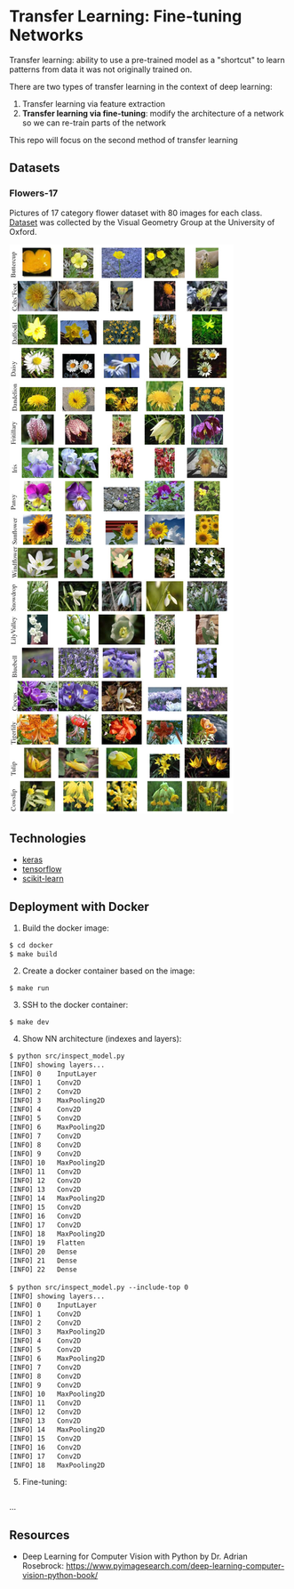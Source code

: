 # Transfer Learning: Fine-tuning Networks

Transfer learning: ability to use a pre-trained model as a "shortcut" to learn patterns from data it was not originally trained on.

There are two types of transfer learning in the context of deep learning:

1. Transfer learning via feature extraction
2. **Transfer learning via fine-tuning**: modify the architecture of a network so we can re-train parts of the network

This repo will focus on the second method of transfer learning

## Datasets

### Flowers-17

Pictures of 17 category flower dataset with 80 images for each class. [Dataset](http://www.robots.ox.ac.uk/~vgg/data/flowers/17/) was collected by the Visual Geometry Group at the University of Oxford.

![](docs/flowers17.jpg)

## Technologies

* [keras](https://keras.io)
* [tensorflow](https://www.tensorflow.org/)
* [scikit-learn](https://scikit-learn.org/)
  
## Deployment with Docker

1. Build the docker image:
```
$ cd docker
$ make build
```

2. Create a docker container based on the image:
```
$ make run
```

3. SSH to the docker container:
```
$ make dev
```

4. Show NN architecture (indexes and layers): 
```
$ python src/inspect_model.py
[INFO] showing layers...
[INFO] 0	InputLayer
[INFO] 1	Conv2D
[INFO] 2	Conv2D
[INFO] 3	MaxPooling2D
[INFO] 4	Conv2D
[INFO] 5	Conv2D
[INFO] 6	MaxPooling2D
[INFO] 7	Conv2D
[INFO] 8	Conv2D
[INFO] 9	Conv2D
[INFO] 10	MaxPooling2D
[INFO] 11	Conv2D
[INFO] 12	Conv2D
[INFO] 13	Conv2D
[INFO] 14	MaxPooling2D
[INFO] 15	Conv2D
[INFO] 16	Conv2D
[INFO] 17	Conv2D
[INFO] 18	MaxPooling2D
[INFO] 19	Flatten
[INFO] 20	Dense
[INFO] 21	Dense
[INFO] 22	Dense

$ python src/inspect_model.py --include-top 0
[INFO] showing layers...
[INFO] 0	InputLayer
[INFO] 1	Conv2D
[INFO] 2	Conv2D
[INFO] 3	MaxPooling2D
[INFO] 4	Conv2D
[INFO] 5	Conv2D
[INFO] 6	MaxPooling2D
[INFO] 7	Conv2D
[INFO] 8	Conv2D
[INFO] 9	Conv2D
[INFO] 10	MaxPooling2D
[INFO] 11	Conv2D
[INFO] 12	Conv2D
[INFO] 13	Conv2D
[INFO] 14	MaxPooling2D
[INFO] 15	Conv2D
[INFO] 16	Conv2D
[INFO] 17	Conv2D
[INFO] 18	MaxPooling2D
```

5. Fine-tuning:
```

```

...

## Resources

* Deep Learning for Computer Vision with Python by Dr. Adrian Rosebrock: https://www.pyimagesearch.com/deep-learning-computer-vision-python-book/
